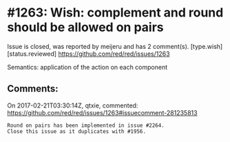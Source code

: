 
#1263: Wish: complement and round should be allowed on pairs
================================================================================
Issue is closed, was reported by meijeru and has 2 comment(s).
[type.wish] [status.reviewed]
<https://github.com/red/red/issues/1263>

Semantics: application of the action on each component



Comments:
--------------------------------------------------------------------------------

On 2017-02-21T03:30:14Z, qtxie, commented:
<https://github.com/red/red/issues/1263#issuecomment-281235813>

    Round on pairs has been implemented in issue #2264.
    Close this issue as it duplicates with #1956.

